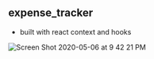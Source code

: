 ## expense_tracker

* built with react context and hooks

![Screen Shot 2020-05-06 at 9 42 21 PM](https://user-images.githubusercontent.com/22290070/81308652-b254a600-908a-11ea-928d-0a6fa64a3aa6.png)
